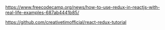

https://www.freecodecamp.org/news/how-to-use-redux-in-reactjs-with-real-life-examples-687ab4441b85/



https://github.com/creativetimofficial/react-redux-tutorial